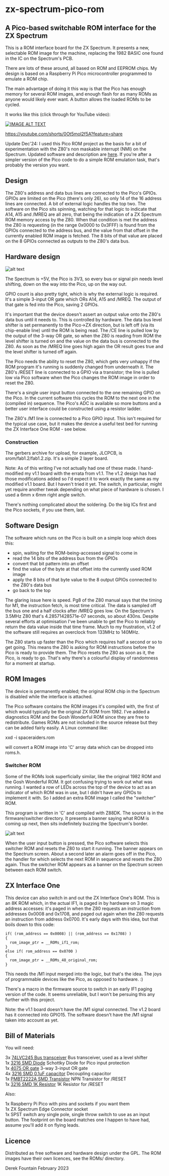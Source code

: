 # zx-spectrum-pico-rom

## A Pico-based switchable ROM interface for the ZX Spectrum

This is a ROM interface board for the ZX Spectrum. It presents a new,
selectable ROM image for the machine, replacing the 1982 BASIC one
found in the IC on the Spectrum's PCB.

There are lots of these around, all based on ROM and EEPROM chips. My
design is based on a Raspberry Pi Pico microcontroller programmed to
emulate a ROM chip.

The main advantage of doing it this way is that the Pico has enough
memory for several ROM images, and enough flash for as many ROMs as
anyone would likely ever want. A button allows the loaded ROMs to be
cycled.

It works like this (click through for YouTube video):

[![IMAGE ALT TEXT](http://img.youtube.com/vi/0Ot5mol2f5A/0.jpg)](http://www.youtube.com/watch?v=0Ot5mol2f5A "ZX ROM Interface")

https://youtube.com/shorts/0Ot5mol2f5A?feature=share

Update Dec'24: I used this Pico ROM project as the basis for a bit
of experimentation with the Z80's non maskable interrupt (NMI) on 
the Spectrum. Updated software and description are [here](https://github.com/derekfountain/zx-spectrum-pico-rom/tree/main/firmware_nmi).
If you're after a simpler version of the Pico code to do a simple
ROM emulation task, that's probably the version you want.


## Design

The Z80's address and data bus lines are connected to the Pico's
GPIOs.  GPIOs are limited on the Pico (there's only 26), so only 14 of
the 16 address lines are connected. A bit of external logic handles the
top two. The software on the Pico sits spinning, watching for that logic
to indicate that A14, A15 and /MREQ are all zero, that being the indication
of a ZX Spectrum ROM memory access by the Z80. When that condition is
met the address the Z80 is requesting (in the range 0x0000 to 0x3FFF)
is found from the GPIOs connected to the address bus, and the value from
that offset in the currently enabled ROM image is fetched. The 8 bits of
that value are placed on the 8 GPIOs connected as outputs to the Z80's
data bus.

## Hardware design

![alt text](images/pico-rom-sch.png "Pico ROM Schematic")

The Spectrum is +5V, the Pico is 3V3, so every bus or signal pin needs
level shifting, down on the way into the Pico, up on the way out.

GPIO count is also pretty tight, which is why the external logic is
required. It's a simple 3-input OR gate which ORs A14, A15 and
/MREQ. The output of that gate is fed into the Pico, saving 2 GPIOs.

It's important that the device doesn't assert an output value onto the
Z80's data bus until it needs to. This is controlled by hardware. The
data bus level shifter is set permanently to the Pico->ZX direction,
but is left off (via its chip-enable line) until the ROM is being
read. The /CE line is pulled low by the output of the 3-way OR gate,
so when the Z80 is reading from ROM the level shifter is turned on and
the value on the data bus is connected to the Z80. As soon as the
/MREQ line goes high again the OR result goes true and the level shifter
is turned off again.

The Pico needs the ability to reset the Z80, which gets very unhappy if
the ROM program it's running is suddenly changed from underneath it. The
Z80's /RESET line is connected to a GPIO via a transistor; the line is
pulled low via Pico software when the Pico changes the ROM image in order
to reset the Z80.

There's a single user input button connected to the one remaining GPIO
on the Pico. In the current software this cycles the ROM to the next one
in the (compiled in) sequence. The Pico's ADC is available so more buttons
and a better user interface could be constructed using a resistor ladder.

The Z80's /M1 line is connected to a Pico GPIO input. This isn't required
for the typical use case, but it makes the device a useful test bed for
running the ZX Interface One ROM - see below.

### Construction

The gerbers archive for upload, for example, JLCPCB, is
srom/fab1.2/fab1.2.zip. It's a simple 2 layer board.

Note: As of this writing I've not actually had one of these made. I
hand-modified my v1.1 board with the errata from v1.1. The v1.2 design
has had those modifications added so I'd expect it to work exactly the
same as my modified v1.1 board. But I haven't tried it yet. The switch,
in particular, might yet require another tweak depending on what
piece of hardware is chosen. I used a 6mm x 6mm right angle switch.

There's nothing complicated about the soldering. Do the big ICs first
and the Pico sockets, if you use them, last.

## Software Design

The software which runs on the Pico is built on a simple loop which
does this:

 * spin, waiting for the ROM-being-accessed signal to come in
 * read the 14 bits of the address bus from the GPIOs
 * convert that bit pattern into an offset
 * find the value of the byte at that offset into the currently
   used ROM image
 * apply the 8 bits of that byte value to the 8 output GPIOs connected
   to the Z80's data bus
 * go back to the top

The glaring issue here is speed. Pg8 of the Z80 manual says that the
timing for M1, the instruction fetch, is most time critical. The data
is sampled off the bus one and a half clocks after /MREQ goes low. On
the Spectrum's 3.5MHz Z80 that's 4.28571428571e-07 seconds, so about
430ns. Despite several efforts at optimisation I've been unable to get
the Pico to reliably return the data value inside that time frame. Much
to my frustration, v1.2 of the software still requires an overclock from
133MHz to 140MHz.

The Z80 starts up faster than the Pico which requires half a second or
so to get going. This means the Z80 is asking for ROM instructions 
before the Pico is ready to provide them. The Pico resets the Z80 as
soon as it, the Pico, is ready to go. That's why there's a colourful
display of randomness for a moment at startup.

## ROM Images

The device is permanently enabled; the original ROM chip in the
Spectrum is disabled while the interface is attached.

The Pico software contains the ROM images it's compiled with, the
first of which would typically be the original ZX ROM from 1982. I've
added a diagnostics ROM and the Gosh Wonderful ROM since they are free
to redistribute. Games ROMs are not included in the source release but
they can be added fairly easily. A Linux command like:

 xxd -i spaceraiders.rom

will convert a ROM image into 'C' array data which can be dropped into
roms.h.

### Switcher ROM

Some of the ROMs look superficially similar, like the original 1982
ROM and the Gosh Wonderful ROM. It got confusing trying to work out
what was running. I wanted a row of LEDs across the top of the device
to act as an indicator of which ROM was in use, but I didn't have any
GPIOs to implement it with. So I added an extra ROM image I called the
"switcher" ROM.

This program is written in 'C' and compiled with Z88DK. The source is
in the firmware/switcher directory. It presents a banner saying what ROM
is coming up next, then sits indefinitely buzzing the Spectrum's border.

![alt text](images/switcher.png "Switcher ROM (under emulation)")

When the user input button is pressed, the Pico software selects this
switcher ROM and resets the Z80 to start it running. The banner appears
on the Spectrum screen. About a second later an alarm goes off in the
Pico, the handler for which selects the next ROM in sequence and resets
the Z80 again. Thus the switcher ROM appears as a banner on the Spectrum
screen between each ROM switch.

## ZX Interface One

This device can also switch in and out the ZX Interface One's ROM. This
is an 8K ROM which, in the actual IF1, is paged in by hardware on 3 magic
address accesses: it's paged in when the Z80 requests an instruction from
addresses 0x0008 and 0x1708, and paged out again when the Z80 requests an
instruction from address 0x0700. It's early days with this idea, but that
boils down to this code:

    if( (rom_address == 0x0008) || (rom_address == 0x1708) )
    {
      rom_image_ptr = __ROMs_if1_rom;
    }
    else if( rom_address == 0x0700 )
    {
      rom_image_ptr = __ROMs_48_original_rom;
    }

This needs the /M1 input merged into the logic, but that's the
idea. The joys of programmable devices like the Pico, as opposed to
hardware. :)

There's a macro in the firmware source to switch in an early IF1 paging
version of the code. It seems unreliable, but I won't be persuing this
any further with this project.

Note: the v1.1 board doesn't have the /M1 signal connected. The v1.2
board has it connected into GPIO15. The software doesn't have the /M1
signal taken into account as yet.

## Bill of Materials

You will need:

3x [74LVC245 Bus transceiver](https://www.mouser.co.uk/ProductDetail/595-SN74LVC245ANSR)
Bus transceiver, used as a level shifter
<br>
1x [3216 SMD Diode](https://www.mouser.co.uk/ProductDetail/581-SD1206S040S2R0)
Schottky Diode for Pico input protection
<br>
1x [4075 OR gate](https://www.mouser.co.uk/ProductDetail/595-SN74HCS4075DR)
3-way 3-input OR gate
<br>
4x [3216 SMD 0.1uF capacitor](https://www.mouser.co.uk/ProductDetail/581-12065C104KAT4A)
Decoupling capacitor
<br>
1x [PMBT2222A SMD Transistor](https://www.mouser.co.uk/ProductDetail/771-PMBT2222A-T-R)
NPN Transistor for /RESET
<br>
1x [3216 SMD 1K Resistor](https://www.mouser.co.uk/ProductDetail/603-RT1206FRE071KL)
1K Resistor for /RESET

Also:

1x Raspberry Pi Pico with pins and sockets if you want them
<br>
1x ZX Spectrum Edge Connector socket
<br>
1x SPST switch any single pole, single throw switch to use as an input button. The footprint
on the board matches one I happen to have had, assume you'll add it on flying leads.


## Licence

Distributed as free software and hardware design under the GPL. The ROM
images have their own licences, see the ROMs/ directory.

Derek Fountain
February 2023